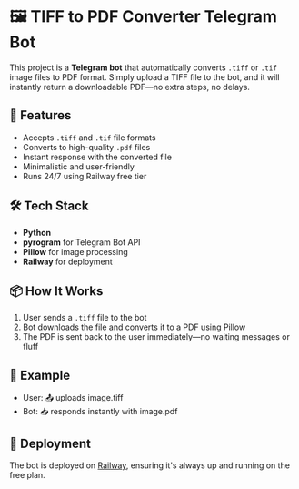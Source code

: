 # 🖼️ TIFF to PDF Converter Telegram Bot

This project is a **Telegram bot** that automatically converts `.tiff` or `.tif` image files to PDF format. Simply upload a TIFF file to the bot, and it will instantly return a downloadable PDF—no extra steps, no delays.

## 🚀 Features

- Accepts `.tiff` and `.tif` file formats
- Converts to high-quality `.pdf` files
- Instant response with the converted file
- Minimalistic and user-friendly
- Runs 24/7 using Railway free tier

## 🛠️ Tech Stack

- **Python**
- **pyrogram** for Telegram Bot API
- **Pillow** for image processing
- **Railway** for deployment

## 📦 How It Works

1. User sends a `.tiff` file to the bot
2. Bot downloads the file and converts it to a PDF using Pillow
3. The PDF is sent back to the user immediately—no waiting messages or fluff

## 🧾 Example
- User: 📤 uploads image.tiff
- Bot: 📥 responds instantly with image.pdf

## 📡 Deployment

The bot is deployed on [Railway](https://railway.app/), ensuring it's always up and running on the free plan.
